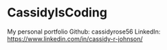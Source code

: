 # CassidyIsCoding
My personal portfolio
Github: cassidyrose56
LinkedIn: https://www.linkedin.com/in/cassidy-r-johnson/
